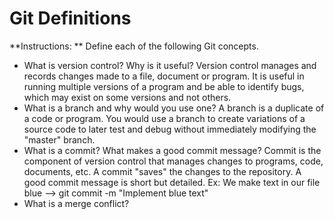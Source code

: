 # Git Definitions

**Instructions: ** Define each of the following Git concepts.

* What is version control?  Why is it useful?
Version control manages and records changes made to a file, document or program. It is useful in running multiple versions of a program and be able to identify bugs, which may exist on some versions and not others.
* What is a branch and why would you use one?
A branch is a duplicate of a code or program. You would use a branch to create variations of a source code to later test and debug without immediately modifying the "master" branch.  
* What is a commit? What makes a good commit message?
Commit is the component of version control that manages changes to programs, code, documents, etc. A commit "saves" the changes to the repository. A good commit message is short but detailed. Ex: We make text in our file blue --> git commit -m "Implement blue text"
* What is a merge conflict?
